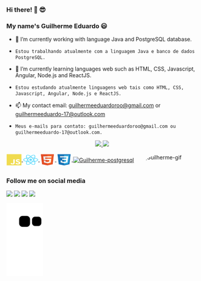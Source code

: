 ### Hi there! 👋 😎
### My name's Guilherme Eduardo 😃

- 🔭 I’m currently working with language Java and PostgreSQL database.
-     Estou trabalhando atualmente com a linguagem Java e banco de dados PostgreSQL.
      
- 🌱 I’m currently learning languages web such as HTML, CSS, Javascript, Angular, Node.js and ReactJS.
-     Estou estudando atualmente linguagens web tais como HTML, CSS, Javascript, Angular, Node.js e ReactJS.
      
- 📫 My contact email: guilhermeeduardoroo@gmail.com or guilhermeeduardo-17@outlook.com
-     Meus e-mails para contato: guilhermeeduardoroo@gmail.com ou guilhermeeduardo-17@outlook.com.
      
<div align="center">
  <a href="https://github.com/GuilhermeEduardo23">
  <img height="180em" src="https://github-readme-stats.vercel.app/api?username=GuilhermeEduardo23&show_icons=true&theme=dark&include_all_commits=true&count_private=true"/>
  <img height="180em" src="https://github-readme-stats.vercel.app/api/top-langs/?username=GuilhermeEduardo23&layout=compact&langs_count=7&theme=dark"/>
</div>

<div style="display: inline_block"><br>
  <img align="center" alt="Guilherme-Js" height="30" width="40" src="https://raw.githubusercontent.com/devicons/devicon/master/icons/javascript/javascript-plain.svg">
  <img align="center" alt="Guilherme-React" height="30" width="40" src="https://raw.githubusercontent.com/devicons/devicon/master/icons/react/react-original.svg">
  <img align="center" alt="Guilherme-HTML" height="30" width="40" src="https://raw.githubusercontent.com/devicons/devicon/master/icons/html5/html5-original.svg">
  <img align="center" alt="Guilherme-CSS" height="30" width="40" src="https://raw.githubusercontent.com/devicons/devicon/master/icons/css3/css3-original.svg">
  <img align="center" alt="Guilherme-postgresql" height="30" width="40" src="https://cdn.jsdelivr.net/gh/devicons/devicon/icons/postgresql/postgresql-original.svg">
  <a href="https://picasion.com/"><img src="https://i.picasion.com/pic92/5637cde29a4292e709b61c9b5aaed7ab.gif" align="right" alt="Guilherme-gif" height="150" width="150" style="border-radius:50px;"/></a><br />
</div>

##

### Follow me on social media
<div> 
  <a href="https://instagram.com/guilher.m3" target="_blank"><img src="https://img.shields.io/badge/-Instagram-%23E4405F?style=for-the-badge&logo=instagram&logoColor=white" target="_blank"></a> 
  <a href = "mailto:guilhermeeduardoroo@gmail.com"><img src="https://img.shields.io/badge/-Gmail-%23333?style=for-the-badge&logo=gmail&logoColor=white" target="_blank"></a>
  <a href = "mailto:guilhermeeduardo-17@outlook.com"><img src="https://img.shields.io/badge/Microsoft_Outlook-0078D4?style=for-the-badge&logo=microsoft-outlook&logoColor=white"></a>
  <a href="https://www.linkedin.com/in/guilherme-eduardo-7059bb178/" target="_blank"><img src="https://img.shields.io/badge/-LinkedIn-%230077B5?style=for-the-badge&logo=linkedin&logoColor=white" target="_blank"></a> 
</div>

![Snake animation](https://github.com/GuilhermeEduardo23/GuilhermeEduardo23/blob/output/github-contribution-grid-snake.svg)
